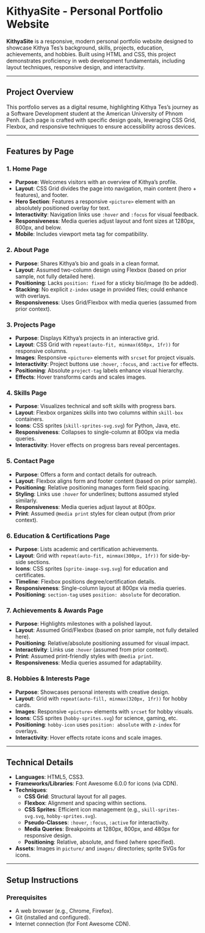 # KithyaSite - Personal Portfolio Website

**KithyaSite** is a responsive, modern personal portfolio website designed to showcase Kithya Tes’s background, skills, projects, education, achievements, and hobbies. Built using HTML and CSS, this project demonstrates proficiency in web development fundamentals, including layout techniques, responsive design, and interactivity.

---

## Project Overview

This portfolio serves as a digital resume, highlighting Kithya Tes’s journey as a Software Development student at the American University of Phnom Penh. Each page is crafted with specific design goals, leveraging CSS Grid, Flexbox, and responsive techniques to ensure accessibility across devices.

---

## Features by Page

### 1. Home Page
- **Purpose**: Welcomes visitors with an overview of Kithya’s profile.
- **Layout**: CSS Grid divides the page into navigation, main content (hero + features), and footer.
- **Hero Section**: Features a responsive `<picture>` element with an absolutely positioned overlay for text.
- **Interactivity**: Navigation links use `:hover` and `:focus` for visual feedback.
- **Responsiveness**: Media queries adjust layout and font sizes at 1280px, 800px, and below.
- **Mobile**: Includes viewport meta tag for compatibility.

### 2. About Page
- **Purpose**: Shares Kithya’s bio and goals in a clean format.
- **Layout**: Assumed two-column design using Flexbox (based on prior sample, not fully detailed here).
- **Positioning**: Lacks `position: fixed` for a sticky bio/image (to be added).
- **Stacking**: No explicit `z-index` usage in provided files; could enhance with overlays.
- **Responsiveness**: Uses Grid/Flexbox with media queries (assumed from prior context).

### 3. Projects Page
- **Purpose**: Displays Kithya’s projects in an interactive grid.
- **Layout**: CSS Grid with `repeat(auto-fit, minmax(650px, 1fr))` for responsive columns.
- **Images**: Responsive `<picture>` elements with `srcset` for project visuals.
- **Interactivity**: Project buttons use `:hover`, `:focus`, and `:active` for effects.
- **Positioning**: Absolute `project-tag` labels enhance visual hierarchy.
- **Effects**: Hover transforms cards and scales images.

### 4. Skills Page
- **Purpose**: Visualizes technical and soft skills with progress bars.
- **Layout**: Flexbox organizes skills into two columns within `skill-box` containers.
- **Icons**: CSS sprites (`skill-sprites-svg.svg`) for Python, Java, etc.
- **Responsiveness**: Collapses to single-column at 800px via media queries.
- **Interactivity**: Hover effects on progress bars reveal percentages.

### 5. Contact Page
- **Purpose**: Offers a form and contact details for outreach.
- **Layout**: Flexbox aligns form and footer content (based on prior sample).
- **Positioning**: Relative positioning manages form field spacing.
- **Styling**: Links use `:hover` for underlines; buttons assumed styled similarly.
- **Responsiveness**: Media queries adjust layout at 800px.
- **Print**: Assumed `@media print` styles for clean output (from prior context).

### 6. Education & Certifications Page
- **Purpose**: Lists academic and certification achievements.
- **Layout**: Grid with `repeat(auto-fit, minmax(300px, 1fr))` for side-by-side sections.
- **Icons**: CSS sprites (`sprite-image-svg.svg`) for education and certificates.
- **Timeline**: Flexbox positions degree/certification details.
- **Responsiveness**: Single-column layout at 800px via media queries.
- **Positioning**: `section-tag` uses `position: absolute` for decoration.

### 7. Achievements & Awards Page
- **Purpose**: Highlights milestones with a polished layout.
- **Layout**: Assumed Grid/Flexbox (based on prior sample, not fully detailed here).
- **Positioning**: Relative/absolute positioning assumed for visual impact.
- **Interactivity**: Links use `:hover` (assumed from prior context).
- **Print**: Assumed print-friendly styles with `@media print`.
- **Responsiveness**: Media queries assumed for adaptability.

### 8. Hobbies & Interests Page
- **Purpose**: Showcases personal interests with creative design.
- **Layout**: Grid with `repeat(auto-fill, minmax(320px, 1fr))` for hobby cards.
- **Images**: Responsive `<picture>` elements with `srcset` for hobby visuals.
- **Icons**: CSS sprites (`hobby-sprites.svg`) for science, gaming, etc.
- **Positioning**: `hobby-icon` uses `position: absolute` with `z-index` for overlays.
- **Interactivity**: Hover effects rotate icons and scale images.

---

## Technical Details

- **Languages**: HTML5, CSS3.
- **Frameworks/Libraries**: Font Awesome 6.0.0 for icons (via CDN).
- **Techniques**:
  - **CSS Grid**: Structural layout for all pages.
  - **Flexbox**: Alignment and spacing within sections.
  - **CSS Sprites**: Efficient icon management (e.g., `skill-sprites-svg.svg`, `hobby-sprites.svg`).
  - **Pseudo-Classes**: `:hover`, `:focus`, `:active` for interactivity.
  - **Media Queries**: Breakpoints at 1280px, 800px, and 480px for responsive design.
  - **Positioning**: Relative, absolute, and fixed (where specified).
- **Assets**: Images in `picture/` and `images/` directories; sprite SVGs for icons.

---

## Setup Instructions

### Prerequisites
- A web browser (e.g., Chrome, Firefox).
- Git (installed and configured).
- Internet connection (for Font Awesome CDN).
